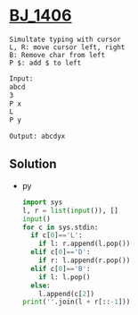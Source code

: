 # [BJ_1406](https://acmicpc.net/problem/1406)

```en
Simultate typing with cursor
L, R: move cursor left, right
B: Remove char from left
P $: add $ to left
```

```txt
Input:
abcd
3
P x
L
P y

Output: abcdyx
```

## Solution

* py

  ```py
  import sys
  l, r = list(input()), []
  input()
  for c in sys.stdin:
    if c[0]=='L':
      if l: r.append(l.pop())
    elif c[0]=='D':
      if r: l.append(r.pop())
    elif c[0]=='B':
      if l: l.pop()
    else:
      l.append(c[2])
  print(''.join(l + r[::-1]))
  ```
